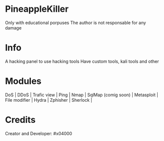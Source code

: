 # PineappleKiller
Only with educational porpuses
The author is not responsable for any damage
# Info
A hacking panel to use hacking tools
Have custom tools, kali tools and other
# Modules
DoS |
DDoS |
Trafic view |
Ping |
Nmap |
SqlMap (comig soon) |
Metasploit |
File modifier |
Hydra |
Zphisher |
Sherlock |
# Credits
Creator and Developer: #x04000

